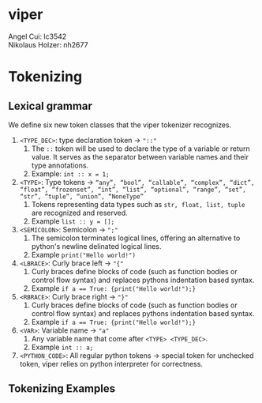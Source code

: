 # viper
Angel Cui: lc3542\
Nikolaus Holzer: nh2677

# Tokenizing

## Lexical grammar
We define six new token classes that the viper tokenizer recognizes.
1) ```<TYPE_DEC>```: type declaration token → ``"::"``
   1) The ```::``` token will be used to declare the type of a variable or return value. It serves as the separator between variable names and their type annotations.
   2) Example: ```int :: x = 1;```
2) ```<TYPE>```: Type tokens → ```“any”, “bool”, “callable”, “complex”, “dict”, “float”, “frozenset”, “int”, “list”, “optional”, “range”, “set”, “str”, “tuple”, “union”, “NoneType”```
   1) Tokens representing data types such as ```str, float, list, tuple``` are recognized and reserved. 
   2) Example ```list :: y = [];```
3) `<SEMICOLON>`: Semicolon → `";"`
   1) The semicolon terminates logical lines, offering an alternative to python's newline delinated logical lines.
   2) Example `print("Hello world!")`
4) `<LBRACE>`: Curly brace left → `"{"`
   1) Curly braces define blocks of code (such as function bodies or control flow syntax) and replaces pythons indentation based syntax.
   2) Example ```if a == True: {print("Hello world!");}```
5) `<RBRACE>`: Curly brace right → `"}"`
   1) Curly braces define blocks of code (such as function bodies or control flow syntax) and replaces pythons indentation based syntax.
   2) Example ```if a == True: {print("Hello world!");}```
6) `<VAR>`: Variable name → `"a"`
   1) Any variable name that come after `<TYPE> <TYPE_DEC>`.
   2) Example ```int :: a;```
7) `<PYTHON_CODE>`: All regular python tokens → special token for unchecked token, viper relies on python interpreter for correctness.

## Tokenizing Examples
